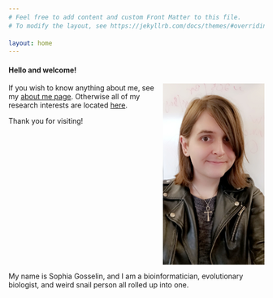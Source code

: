```yaml
---
# Feel free to add content and custom Front Matter to this file.
# To modify the layout, see https://jekyllrb.com/docs/themes/#overriding-theme-defaults

layout: home
---
```


#### Hello and welcome! 

<img style="float: right; width:200px" src="images\headshot.jpg"/>

<p style="float: left;"> My name is Sophia Gosselin, and I am a bioinformatician, evolutionary biologist, and weird snail person all rolled up into one.

If you wish to know anything about me, see my [about me page](/about.md). Otherwise all of my research interests are located [here](/research.md).

Thank you for visiting!</p>


